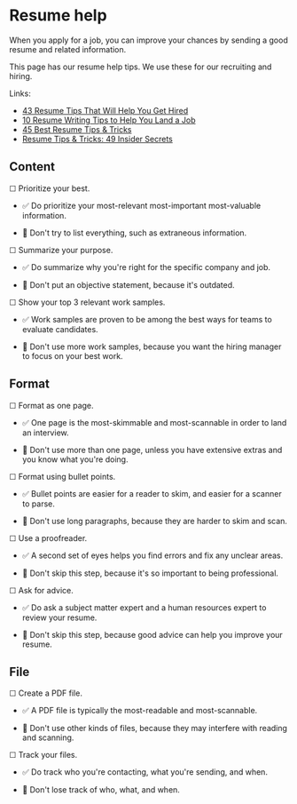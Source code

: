 # Resume help

When you apply for a job, you can improve your chances by sending a good resume and related information.

This page has our resume help tips. We use these for our recruiting and hiring.

Links:

* [43 Resume Tips That Will Help You Get Hired](https://www.themuse.com/advice/43-resume-tips-that-will-help-you-get-hired)
* [10 Resume Writing Tips to Help You Land a Job](https://www.indeed.com/career-advice/resumes-cover-letters/10-resume-writing-tips)
* [45 Best Resume Tips & Tricks](https://zety.com/blog/resume-tips)
* [Resume Tips & Tricks: 49 Insider Secrets](https://resumegenius.com/blog/resume-help/resume-tips)


## Content


☐ Prioritize your best.

* ✅ Do prioritize your most-relevant most-important most-valuable information.

* 🚫 Don't try to list everything, such as extraneous information.

☐ Summarize your purpose.

* ✅ Do summarize why you're right for the specific company and job.

* 🚫 Don't put an objective statement, because it's outdated.

☐ Show your top 3 relevant work samples.

* ✅ Work samples are proven to be among the best ways for teams to evaluate candidates.

* 🚫 Don't use more work samples, because you want the hiring manager to focus on your best work.



## Format

☐ Format as one page.

* ✅ One page is the most-skimmable and most-scannable in order to land an interview. 

* 🚫 Don't use more than one page, unless you have extensive extras and you know what you're doing.

☐ Format using bullet points. 

* ✅ Bullet points are easier for a reader to skim, and easier for a scanner to parse.

* 🚫 Don't use long paragraphs, because they are harder to skim and scan.

☐ Use a proofreader.

* ✅ A second set of eyes helps you find errors and fix any unclear areas.

* 🚫 Don't skip this step, because it's so important to being professional.

☐ Ask for advice.

* ✅ Do ask a subject matter expert and a human resources expert to review your resume.

* 🚫 Don't skip this step, because good advice can help you improve your resume.


## File

☐ Create a PDF file.

* ✅ A PDF file is typically the most-readable and most-scannable.

* 🚫 Don't use other kinds of files, because they may interfere with reading and scanning.

☐ Track your files.

* ✅ Do track who you're contacting, what you're sending, and when.

* 🚫 Don't lose track of who, what, and when.


